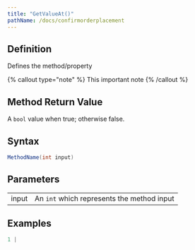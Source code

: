 ```yaml
---
title: "GetValueAt()"
pathName: /docs/confirmorderplacement
---
```


## Definition

Defines the method/property

{% callout type="note" %}
This important note
{% /callout %}

## Method Return Value

A `bool` value when true; otherwise false.

## Syntax

```csharp
MethodName(int input)
```

## Parameters

|  |  |
| --- | --- |
| input | An `int` which represents the method input |

## Examples

```csharp
1 |
```
